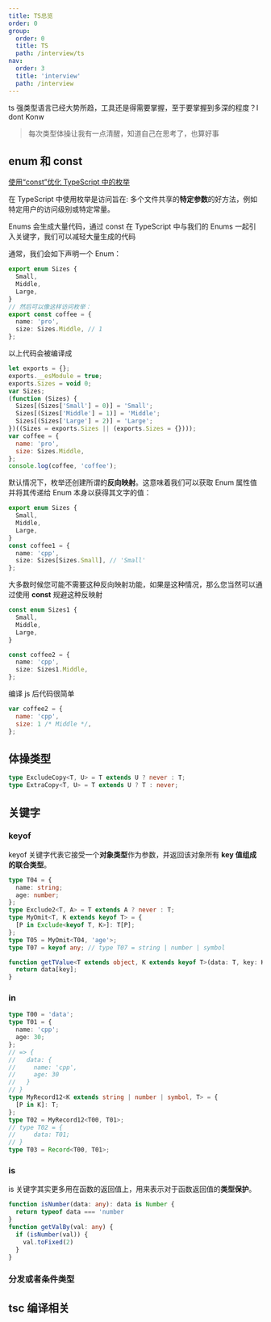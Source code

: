 ```yaml
---
title: TS总览
order: 0
group:
  order: 0
  title: TS
  path: /interview/ts
nav:
  order: 3
  title: 'interview'
  path: /interview
---
```


ts 强类型语言已经大势所趋，工具还是得需要掌握，至于要掌握到多深的程度？I dont Konw

> 每次类型体操让我有一点清醒，知道自己在思考了，也算好事

## enum 和 const

[使用“const”优化 TypeScript 中的枚举](https://mp.weixin.qq.com/s/PPVPg0Spe09ZDqJ1aqBkxA)

在 TypeScript 中使用枚举是访问旨在: 多个文件共享的**特定参数**的好方法，例如特定用户的访问级别或特定常量。

Enums 会生成大量代码，通过 const 在 TypeScript 中与我们的 Enums 一起引入关键字，我们可以减轻大量生成的代码

通常，我们会如下声明一个 Enum：

```ts
export enum Sizes {
  Small,
  Middle,
  Large,
}
// 然后可以像这样访问枚举：
export const coffee = {
  name: 'pro',
  size: Sizes.Middle, // 1
};
```

以上代码会被编译成

```js
let exports = {};
exports.__esModule = true;
exports.Sizes = void 0;
var Sizes;
(function (Sizes) {
  Sizes[(Sizes['Small'] = 0)] = 'Small';
  Sizes[(Sizes['Middle'] = 1)] = 'Middle';
  Sizes[(Sizes['Large'] = 2)] = 'Large';
})((Sizes = exports.Sizes || (exports.Sizes = {})));
var coffee = {
  name: 'pro',
  size: Sizes.Middle,
};
console.log(coffee, 'coffee');
```

默认情况下，枚举还创建所谓的**反向映射**。这意味着我们可以获取 Enum 属性值并将其传递给 Enum 本身以获得其文字的值：

```ts
export enum Sizes {
  Small,
  Middle,
  Large,
}
const coffee1 = {
  name: 'cpp',
  size: Sizes[Sizes.Small], // 'Small'
};
```

大多数时候您可能不需要这种反向映射功能，如果是这种情况，那么您当然可以通过使用 **const** 规避这种反映射

```ts
const enum Sizes1 {
  Small,
  Middle,
  Large,
}

const coffee2 = {
  name: 'cpp',
  size: Sizes1.Middle,
};
```

编译 js 后代码很简单

```js
var coffee2 = {
  name: 'cpp',
  size: 1 /* Middle */,
};
```

## 体操类型

```ts
type ExcludeCopy<T, U> = T extends U ? never : T;
type ExtraCopy<T, U> = T extends U ? T : never;
```

## 关键字

### keyof

keyof 关键字代表它接受一个**对象类型**作为参数，并返回该对象所有 **key 值组成的联合类型**。

```ts
type T04 = {
  name: string;
  age: number;
};
type Exclude2<T, A> = T extends A ? never : T;
type MyOmit<T, K extends keyof T> = {
  [P in Exclude<keyof T, K>]: T[P];
};
type T05 = MyOmit<T04, 'age'>;
type T07 = keyof any; // type T07 = string | number | symbol

function getTValue<T extends object, K extends keyof T>(data: T, key: K): T[K] {
  return data[key];
}
```

### in

```ts
type T00 = 'data';
type T01 = {
  name: 'cpp';
  age: 30;
};
// => {
//   data: {
//     name: 'cpp',
//     age: 30
//   }
// }
type MyRecord12<K extends string | number | symbol, T> = {
  [P in K]: T;
};
type T02 = MyRecord12<T00, T01>;
// type T02 = {
//     data: T01;
// }
type T03 = Record<T00, T01>;
```

### is

is 关键字其实更多用在函数的返回值上，用来表示对于函数返回值的**类型保护**。

```ts
function isNumber(data: any): data is Number {
  return typeof data === 'number
}
function getValBy(val: any) {
  if (isNumber(val)) {
    val.toFixed(2)
  }
}
```

### 分发或者条件类型

## tsc 编译相关

